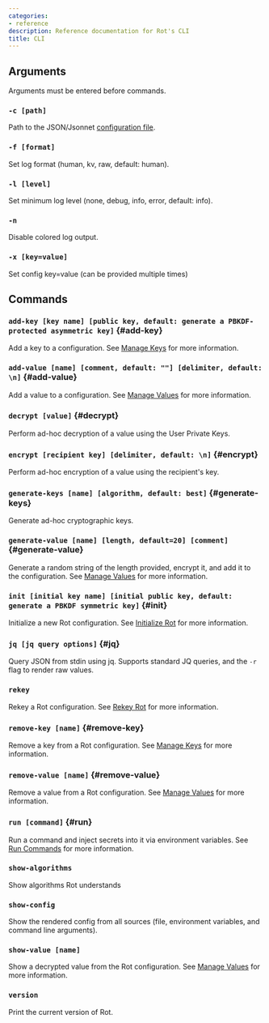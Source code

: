 ```yaml
---
categories:
- reference
description: Reference documentation for Rot's CLI
title: CLI
---
```


## Arguments

Arguments must be entered before commands.

### `-c [path]`

Path to the JSON/Jsonnet [configuration file](../config).

### `-f [format]`

Set log format (human, kv, raw, default: human).

### `-l [level]`

Set minimum log level (none, debug, info, error, default: info).

### `-n`

Disable colored log output.

### `-x [key=value]`

Set config key=value (can be provided multiple times)

## Commands

### `add-key [key name] [public key, default: generate a PBKDF-protected asymmetric key]` {#add-key}

Add a key to a configuration.  See [Manage Keys](../../guides/manage-keys) for more information.

### `add-value [name] [comment, default: ""] [delimiter, default: \n]` {#add-value}

Add a value to a configuration.  See [Manage Values](../../guides/manage-values) for more information.

### `decrypt [value]` {#decrypt}

Perform ad-hoc decryption of a value using the User Private Keys.

### `encrypt [recipient key] [delimiter, default: \n]` {#encrypt}

Perform ad-hoc encryption of a value using the recipient's key.

### `generate-keys [name] [algorithm, default: best]` {#generate-keys}

Generate ad-hoc cryptographic keys.

### `generate-value [name] [length, default=20] [comment]` {#generate-value}

Generate a random string of the length provided, encrypt it, and add it to the configuration.  See [Manage Values](../../guides/manage-values) for more information.

### `init [initial key name] [initial public key, default: generate a PBKDF symmetric key]` {#init}

Initialize a new Rot configuration.  See [Initialize Rot](../../guides/initialize-rot) for more information.

### `jq [jq query options]` {#jq}

Query JSON from stdin using jq.  Supports standard JQ queries, and the `-r` flag to render raw values.

### `rekey`

Rekey a Rot configuration.  See [Rekey Rot](../../guides/rekey-rot) for more information.

### `remove-key [name]` {#remove-key}

Remove a key from a Rot configuration.  See [Manage Keys](../../guides/manage-keys) for more information.

### `remove-value [name]` {#remove-value}

Remove a value from a Rot configuration.  See [Manage Values](../../guides/manage-values) for more information.

### `run [command]` {#run}

Run a command and inject secrets into it via environment variables.  See [Run Commands](../../guides/run-commands) for more information.

### `show-algorithms`

Show algorithms Rot understands

### `show-config`

Show the rendered config from all sources (file, environment variables, and command line arguments).

### `show-value [name]`

Show a decrypted value from the Rot configuration.  See [Manage Values](../../guides/manage-values) for more information.

### `version`

Print the current version of Rot.
